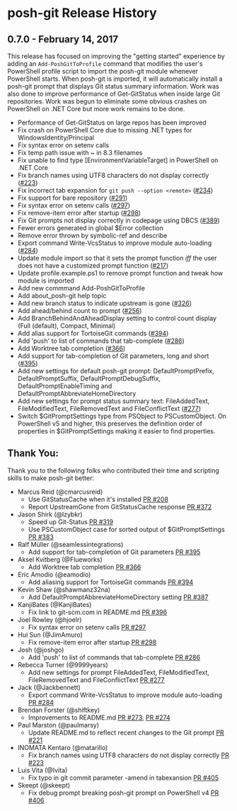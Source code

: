 # posh-git Release History

## 0.7.0 - February 14, 2017
This release has focused on improving the "getting started" experience by adding an `Add-PoshGitToProfile` command that
modifies the user's PowerShell profile script to import the posh-git module whenever PowerShell starts.
When posh-git is imported, it will automatically install a posh-git prompt that displays Git status summary information.
Work was also done to improve performance of Get-GitStatus when inside large Git repositories.
Work was begun to eliminate some obvious crashes on PowerShell on .NET Core but more work remains to be done.

- Performance of Get-GitStatus on large repos has been improved
- Fix crash on PowerShell Core due to missing .NET types for WindowsIdentity/Principal
- Fix syntax error on setenv calls
- Fix temp path issue with ~ in 8.3 filenames
- Fix unable to find type [EnvironmentVariableTarget] in PowerShell on .NET Core
- Fix branch names using UTF8 characters do not display correctly ([#223](https://github.com/dahlbyk/posh-git/pull/223))
- Fix incorrect tab expansion for `git push --option <remote>` ([#234](https://github.com/dahlbyk/posh-git/issues/234))
- Fix support for bare repository ([#291](https://github.com/dahlbyk/posh-git/issues/291))
- Fix syntax error on setenv calls ([#297](https://github.com/dahlbyk/posh-git/pull/297))
- Fix remove-item error after startup ([#298](https://github.com/dahlbyk/posh-git/issues/298))
- Fix Git prompts not display correctly in codepage using DBCS ([#389](https://github.com/dahlbyk/posh-git/issues/389))
- Fewer errors generated in global $Error collection
- Remove error thrown by symbolic-ref and describe
- Export command Write-VcsStatus to improve module auto-loading ([#284](https://github.com/dahlbyk/posh-git/pull/284))
- Update module import so that it sets the prompt function *iff* the user does not have a customized prompt function ([#217](https://github.com/dahlbyk/posh-git/issues/217))
- Update profile.example.ps1 to remove prompt function and tweak how module is imported
- Add new commmand Add-PoshGitToProfile
- Add about_posh-git help topic
- Add new branch status to indicate upstream is gone ([#326](https://github.com/dahlbyk/posh-git/pull/326))
- Add ahead/behind count to prompt ([#256](https://github.com/dahlbyk/posh-git/pull/256))
- Add BranchBehindAndAheadDisplay setting to control count display (Full (default), Compact, Minimal)
- Add alias support for TortoiseGit commands ([#394](https://github.com/dahlbyk/posh-git/pull/394/files))
- Add 'push' to list of commands that tab-complete ([#286](https://github.com/dahlbyk/posh-git/pull/286))
- Add Worktree tab completion ([#366](https://github.com/dahlbyk/posh-git/pull/366))
- Add support for tab-completion of Git parameters, long and short ([#395](https://github.com/dahlbyk/posh-git/pull/395))
- Add new settings for default posh-git prompt: DefaultPromptPrefix, DefaultPromptSuffix, DefaultPromptDebugSuffix, DefaultPromptEnableTiming and DefaultPromptAbbreviateHomeDirectory
- Add new settings for prompt status summary text: FileAddedText, FileModifiedText, FileRemovedText and FileConflictText ([#277](https://github.com/dahlbyk/posh-git/pull/277/files))
- Switch $GitPromptSettings type from PSObject to PSCustomObject. On PowerShell v5 and higher, this preserves the definition order of properties in $GitPromptSettings making it easier to find properties.

## Thank You:
Thank you to the following folks who contributed their time and scripting skills to make posh-git better:

- Marcus Reid (@cmarcusreid)
  * Use GitStatusCache when it's installed [PR #208](https://github.com/dahlbyk/posh-git/pull/208)
  * Report UpstreamGone from GitStatusCache response [PR #372](https://github.com/dahlbyk/posh-git/pull/372)
- Jason Shirk (@lzybkr)
  * Speed up Git-Status [PR #319](https://github.com/dahlbyk/posh-git/pull/319)
  * Use PSCustomObject case for sorted output of $GitPromptSettings [PR #383](https://github.com/dahlbyk/posh-git/pull/382)
- Ralf Müller (@seamlessintegrations)
  * Add support for tab-completion of Git parameters [PR #395](https://github.com/dahlbyk/posh-git/pull/395)
- Aksel Kvitberg (@Flueworks)
  * Add Worktree tab completion [PR #366](https://github.com/dahlbyk/posh-git/pull/366)
- Eric Amodio (@eamodio)
  * Add aliasing support for TortoiseGit commands [PR #394](https://github.com/dahlbyk/posh-git/pull/394)
- Kevin Shaw (@shawmanz32na)
  * Add DefaultPromptAbbreviateHomeDirectory setting [PR #387](https://github.com/dahlbyk/posh-git/pull/387)
- KanjiBates (@KanjiBates)
  * Fix link to git-scm.com in README.md [PR #396](https://github.com/dahlbyk/posh-git/pull/396)
- Joel Rowley (@hjoelr)
  * Fix syntax error on setenv calls [PR #297](https://github.com/dahlbyk/posh-git/pull/297)
- Hui Sun (@JimAmuro)
  * Fix remove-item error after startup [PR #298](https://github.com/dahlbyk/posh-git/issues/298)
- Josh (@joshgo)
  * Add 'push' to list of commands that tab-complete [PR #286](https://github.com/dahlbyk/posh-git/pull/286)
- Rebecca Turner (@9999years)
  * Add new settings for prompt FileAddedText, FileModifiedText, FileRemovedText and FileConflictText [PR #277](https://github.com/dahlbyk/posh-git/pull/277/files)
- Jack (@Jackbennett)
  * Export command Write-VcsStatus to improve module auto-loading [PR #284](https://github.com/dahlbyk/posh-git/pull/284)
- Brendan Forster (@shiftkey)
  * Improvements to README.md [PR #273](https://github.com/dahlbyk/posh-git/pull/273), [PR #274](https://github.com/dahlbyk/posh-git/pull/274)
- Paul Marston (@paulmarsy)
  * Update README.md to reflect recent changes to the Git prompt [PR #221](https://github.com/dahlbyk/posh-git/pull/221)
- INOMATA Kentaro (@matarillo)
  * Fix branch names using UTF8 characters do not display correctly [PR #223](https://github.com/dahlbyk/posh-git/pull/223)
- Luis Vita (@Ivita)
  * Fix typo in git commit parameter -amend in tabexansion [PR #405](https://github.com/dahlbyk/posh-git/pull/405)
- Skeept (@skeept)
  * Fix debug prompt breaking posh-git prompt on PowerShell v4 [PR #406](https://github.com/dahlbyk/posh-git/pull/406)
